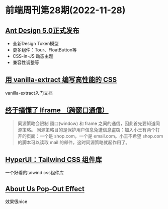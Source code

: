# 前端周刊第28期(2022-11-28)

## [Ant Design 5.0正式发布](https://www.yuque.com/ant-design/ant-design/cy5nfvdo8oidvwmz)
- 全新Design Token模型
- 更多组件：Tour、FloatButton等
- CSS-in-JS 动态主题
- 兼容性调整等


## [用 vanilla-extract 编写高性能的 CSS](https://www.lekoarts.de/javascript/writing-performant-css-with-vanilla-extract)
vanilla-extract入门文档


## [终于搞懂了 Iframe （跨窗口通信）](https://juejin.cn/post/7127916577684471845)
> 同源策略会限制 窗口(window) 和 frame 之间的通信，因此首先要知道同源策略。
> 同源策略目的是保护用户信息免遭信息盗窃：加入小王有两个打开的页面：一个是 shop.com，一个是 email.com。小王不希望 shop.com 的脚本可以读取 mail 的邮件，这时同源策略就起作用了。


## [HyperUI：Tailwind CSS 组件库](https://www.hyperui.dev/)
一个好看的taiwind css组件库


## [About Us Pop-Out Effect](https://codepen.io/ainalem/pen/QWGNzYm)
效果很nice
